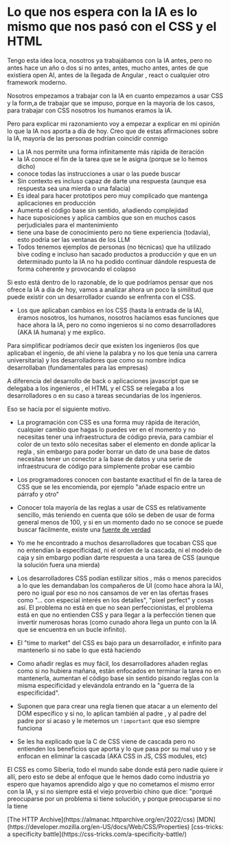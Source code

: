 # Lo que nos espera con la IA es lo mismo que nos pasó con el CSS y el HTML

Tengo esta idea loca, nosotros ya trabajábamos con la IA antes, pero no antes hace un año o dos si no antes, antes, mucho antes, antes de que existiera open AI, antes de la llegada de Angular , react o cualquier otro framework moderno.

Nosotros empezamos a trabajar con la IA en cuanto empezamos a usar CSS y la form,a de trabajar que se impuso, porque en la mayoría de los casos, para trabajar con CSS nosotros los humanos eramos la IA.

Pero para explicar mi razonamiento voy a empezar a explicar en mi opinión lo que la IA nos aporta a día de hoy.
Creo que de estas afirmaciones sobre la IA, mayoría de las personas podrían coincidir conmigo

- La IA nos permite una forma infinitamente más rápida de iteración
- la IA conoce el fin de la tarea que se le asigna (porque se lo hemos dicho)
- conoce todas las instrucciones a usar o las puede buscar
- Sin contexto es incluso capaz de darte una respuesta (aunque esa respuesta sea una mierda o una falacia)
- Es ideal para hacer prototipos pero muy complicado que mantenga aplicaciones en producción
- Aumenta el código base sin sentido, añadiendo complejidad
- hace suposiciones y aplica cambios que son en muchos casos perjudiciales para el mantenimiento
- tiene una base de conocimiento pero no tiene experiencia (todavía), esto podría ser las ventanas de los LLM
- Todos tenemos ejemplos de personas (no técnicas) que ha utilizado bive coding e incluso han sacado productos a producción y que en un determinado punto la IA no ha podido continuar dándole respuesta de forma coherente y provocando el colapso

Si esto está dentro de lo razonable, de lo que podríamos pensar que nos ofrece la IA a día de hoy, vamos a analizar ahora un poco la similitud que puede existir con un desarrollador cuando se enfrenta con el CSS.

- Los que aplicaban cambios en los CSS (hasta la entrada de la IA), éramos nosotros, los humanos, nosotros hacíamos esas funciones que hace ahora la IA, pero no como ingenieros si no como desarrolladores (AKA IA humana) y me explico.

Para simplificar podríamos decir que existen los ingenieros (los que aplicaban el ingenio, de ahí viene la palabra y no los que tenía una carrera universitaria) y los desarrolladores que como su nombre indica desarrollaban (fundamentales para las empresas)

A diferencia del desarrollo de back o aplicaciones javascript que se delegaba a los ingenieros , el HTML y el CSS se relegaba a los desarrolladores o en su caso a tareas secundarias de los ingenieros.

Eso se hacía por el siguiente motivo.

- La programación con CSS es una forma muy rápida de iteración, cualquier cambio que hagas lo puedes ver en el momento y no necesitas tener una infraestructura de código previa, para cambiar el color de un texto sólo necesitas saber el elemento en donde aplicar la regla , sin embargo para poder borrar un dato de una base de datos necesitas tener un conector a la base de datos y una serie de infraestrucura de código para simplemente probar ese cambio

- Los programadores conocen con bastante exactitud el fin de la tarea de CSS que se les encomienda, por ejemplo "añade espacio entre un párrafo y otro"

- Conocer tola mayoría de las reglas a usar de CSS es relativamente sencillo, más teniendo en cuenta que sólo se deben de usar de forma general menos de 100, y si en un momento dado no se conoce se puede buscar fácilmente, existe una [fuente de verdad](https://developer.mozilla.org/en-US/docs/Web/CSS/Properties)

- Yo me he encontrado a muchos desarrolladores que tocaban CSS que no entendían la especificidad, ni el orden de la cascada, ni el modelo de caja y sin embargo podían darte respuesta a una tarea de CSS (aunque la solución fuera una mierda)

- Los desarrolladores CSS podían estilizar sitios , más o menos parecidos a lo que les demandaban los compañeros de UI (como hace ahora la IA), pero no igual por eso no nos cansamos de ver en las ofertas frases como "... con especial interés en los detalles", "pixel perfect" y cosas así.
  El problema no está en que no sean perfeccionistas, el problema está en que no entienden CSS y para llegar a la perfección tienen que invertir numerosas horas (como cunado ahora llega un punto con la IA que se encuentra en un bucle infinito).

- El "time to market" del CSS es bajo para un desarrollador, e infinito para mantenerlo si no sabe lo que está haciendo

- Como añadir reglas es muy fácil, los desarrolladores añaden reglas como si no hubiera mañana, están enfocados en terminar la tarea no en mantenerla, aumentan el código base sin sentido pisando reglas con la misma especificidad y elevándola entrando en la "guerra de la especificidad".

- Suponen que para crear una regla tienen que atacar a un elemento del DOM específico y si no, lo aplican también al padre , y al padre del padre por si acaso y le metemos un `!important` que eso siempre funciona

- Se les ha explicado que la C de CSS viene de cascada pero no entienden los beneficios que aporta y lo que pasa por su mal uso y se enfocan en eliminar la cascada (AKA CSS in JS, CSS modules, etc)

El CSS es como Siberia, todo el mundo sabe donde está pero nadie quiere ir allí, pero esto se debe al enfoque que le hemos dado como industria yo espero que hayamos aprendido algo y que no cometamos el mismo error con la IA, y si no siempre está el viejo proverbio chino que dice: "porqué preocuparse por un problema si tiene solución, y porque preocuparse si no la tiene

<div class="bibliography">
[The HTTP Archive](https://almanac.httparchive.org/en/2022/css)
[MDN](https://developer.mozilla.org/en-US/docs/Web/CSS/Properties)
[css-tricks: a specificity battle](https://css-tricks.com/a-specificity-battle/)
</div>

